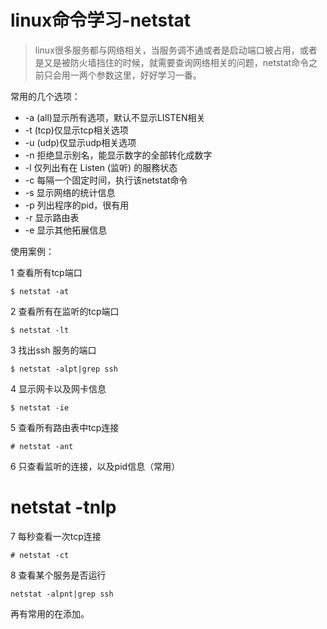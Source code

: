 ﻿linux命令学习-netstat
===============

>linux很多服务都与网络相关，当服务调不通或者是启动端口被占用，或者是又是被防火墙挡住的时候，就需要查询网络相关的问题，netstat命令之前只会用一两个参数这里，好好学习一番。

常用的几个选项：
* -a (all)显示所有选项，默认不显示LISTEN相关
* -t (tcp)仅显示tcp相关选项
* -u (udp)仅显示udp相关选项
* -n 拒绝显示别名，能显示数字的全部转化成数字
* -l 仅列出有在 Listen (监听) 的服務状态
* -c 每隔一个固定时间，执行该netstat命令
* -s 显示网络的统计信息
* -p 列出程序的pid，很有用
* -r 显示路由表
* -e 显示其他拓展信息

使用案例：

1 查看所有tcp端口

    $ netstat -at
2 查看所有在监听的tcp端口

    $ netstat -lt
3 找出ssh 服务的端口

    $ netstat -alpt|grep ssh
4 显示网卡以及网卡信息

    $ netstat -ie
5 查看所有路由表中tcp连接

    # netstat -ant
6 只查看监听的连接，以及pid信息（常用）

   # netstat -tnlp
7 每秒查看一次tcp连接

    # netstat -ct
8 查看某个服务是否运行

    netstat -alpnt|grep ssh

再有常用的在添加。






